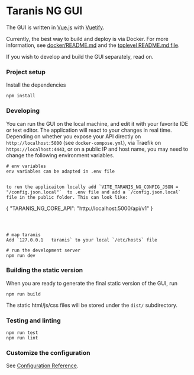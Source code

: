 # Taranis NG GUI

The GUI is written in [Vue.js](https://vuejs.org/) with [Vuetify](https://vuetifyjs.com/en/).

Currently, the best way to build and deploy is via Docker. For more information, see [docker/README.md](../../docker/README.md) and the [toplevel README.md file](../../README.md).

If you wish to develop and build the GUI separately, read on.

### Project setup

Install the dependencies

```
npm install
```

### Developing

You can run the GUI on the local machine, and edit it with your favorite IDE or text editor. The application will react to your changes in real time. Depending on whether you expose your API directly on `http://localhost:5000` (see `docker-compose.yml`), via Traefik on `https://localhost:4443`, or on a public IP and host name, you may need to change the following environment variables.

```
# env variables
env variables can be adapted in .env file


to run the applicaiton locally add `VITE_TARANIS_NG_CONFIG_JSON = "/config.json.local"`  to .env file and add a `/config.json.local` file in the public folder. This can look like:

```

{
"TARANIS_NG_CORE_API": "http://localhost:5000/api/v1"
}

```



# map taranis
Add `127.0.0.1   taranis` to your local `/etc/hosts` file

# run the development server
npm run dev
```

### Building the static version

When you are ready to generate the final static version of the GUI, run

```
npm run build
```

The static html/js/css files will be stored under the `dist/` subdirectory.

### Testing and linting

```
npm run test
npm run lint
```

### Customize the configuration

See [Configuration Reference](https://cli.vuejs.org/config/).
